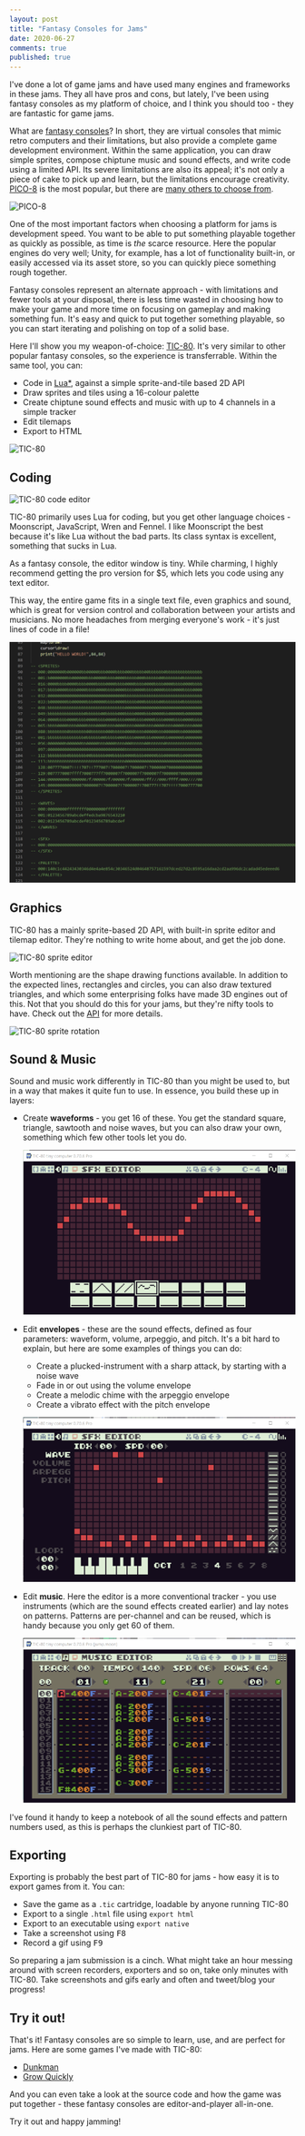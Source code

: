 ```yaml
---
layout: post
title: "Fantasy Consoles for Jams"
date: 2020-06-27
comments: true
published: true
---
```

I've done a lot of game jams and have used many engines and frameworks in these jams. They all have pros and cons, but lately, I've been using fantasy consoles as my platform of choice, and I think you should too - they are fantastic for game jams.

What are [fantasy consoles](https://www.gamefromscratch.com/post/2017/06/01/Fantasy-Console-Development.aspx)? In short, they are virtual consoles that mimic retro computers and their limitations, but also provide a complete game development environment. Within the same application, you can draw simple sprites, compose chiptune music and sound effects, and write code using a limited API. Its severe limitations are also its appeal; it's not only a piece of cake to pick up and learn, but the limitations encourage creativity. [PICO-8](https://www.lexaloffle.com/pico-8.php) is the most popular, but there are [many others to choose from](https://paladin-t.github.io/fantasy/index).

![PICO-8](https://www.lexaloffle.com/gfx/jelpi_demo.gif)

One of the most important factors when choosing a platform for jams is development speed. You want to be able to put something playable together as quickly as possible, as time is *the* scarce resource. Here the popular engines do very well; Unity, for example, has a lot of functionality built-in, or easily accessed via its asset store, so you can quickly piece something rough together.

Fantasy consoles represent an alternate approach - with limitations and fewer tools at your disposal, there is less time wasted in choosing how to make your game and more time on focusing on gameplay and making something fun. It's easy and quick to put together something playable, so you can start iterating and polishing on top of a solid base.

Here I'll show you my weapon-of-choice: [TIC-80](https://tic80.com).  It's very similar to other popular fantasy consoles, so the experience is transferrable. Within the same tool, you can:

- Code in [Lua*](# "TIC-80 supports a few other languages, like JavaScript, Moonscript, Wren and Fennel"), against a simple sprite-and-tile based 2D API
- Draw sprites and tiles using a 16-colour palette
- Create chiptune sound effects and music with up to 4 channels in a simple tracker
- Edit tilemaps
- Export to HTML

![TIC-80](https://user-images.githubusercontent.com/1101448/29687467-3ddc432e-8925-11e7-8156-5cec3700cc04.gif)

## Coding

![TIC-80 code editor](https://raw.githubusercontent.com/wiki/nesbox/tic80.com/images/code.gif)

TIC-80 primarily uses Lua for coding, but you get other language choices - Moonscript, JavaScript, Wren and Fennel. I like Moonscript the best because it's like Lua without the bad parts. Its class syntax is excellent, something that sucks in Lua.

As a fantasy console, the editor window is tiny. While charming, I highly recommend getting the pro version for $5, which lets you code using any text editor.

This way, the entire game fits in a single text file, even graphics and sound, which is great for version control and collaboration between your artists and musicians. No more headaches from merging everyone's work - it's just lines of code in a file!

![TIC-80 pro code](https://raw.githubusercontent.com/cxong/cxong.github.io/master/_posts/tic80_pro_code.png)

## Graphics

TIC-80 has a mainly sprite-based 2D API, with built-in sprite editor and tilemap editor. They're nothing to write home about, and get the job done.

![TIC-80 sprite editor](https://raw.githubusercontent.com/wiki/nesbox/tic80.com/images/sprite.gif)

Worth mentioning are the shape drawing functions available. In addition to the expected lines, rectangles and circles, you can also draw textured triangles, and which some enterprising folks have made 3D engines out of this. Not that you should do this for your jams, but they're nifty tools to have. Check out the [API](https://github.com/nesbox/TIC-80/wiki#functions) for more details.

![TIC-80 sprite rotation](https://user-images.githubusercontent.com/1101448/31165848-44de7a8a-a8f5-11e7-9832-da9b7ce4d8f1.gif)

## Sound & Music
Sound and music work differently in TIC-80 than you might be used to, but in a way that makes it quite fun to use. In essence, you build these up in layers:
- Create **waveforms** - you get 16 of these. You get the standard square, triangle, sawtooth and noise waves, but you can also draw your own, something which few other tools let you do.

  ![TIC-80 waveform editor](https://raw.githubusercontent.com/cxong/cxong.github.io/master/_posts/tic80_waveform.png)
- Edit **envelopes** - these are the sound effects, defined as four parameters: waveform, volume, arpeggio, and pitch. It's a bit hard to explain, but here are some examples of things you can do:
  - Create a plucked-instrument with a sharp attack, by starting with  a noise wave
  - Fade in or out using the volume envelope
  - Create a melodic chime with the arpeggio envelope
  - Create a vibrato effect with the pitch envelope

  ![TIC-80 envelope editor](https://raw.githubusercontent.com/cxong/cxong.github.io/master/_posts/tic80_envelope.png)
- Edit **music**. Here the editor is a more conventional tracker - you use instruments (which are the sound effects created earlier) and lay notes on patterns. Patterns are per-channel and can be reused, which is handy because you only get 60 of them.

  ![TIC-80 music editor](https://raw.githubusercontent.com/cxong/cxong.github.io/master/_posts/tic80_music.png)

I've found it handy to keep a notebook of all the sound effects and pattern numbers used, as this is perhaps the clunkiest part of TIC-80.

## Exporting
Exporting is probably the best part of TIC-80 for jams - how easy it is to export games from it. You can:

- Save the game as a `.tic` cartridge, loadable by anyone running TIC-80
- Export to a single `.html` file using `export html`
- Export to an executable using `export native`
- Take a screenshot using <kbd>F8</kbd>
- Record a gif using <kbd>F9</kbd>

So preparing a jam submission is a cinch. What might take an hour messing around with screen recorders, exporters and so on, take only minutes with TIC-80. Take screenshots and gifs early and often and tweet/blog your progress!

## Try it out!
That's it! Fantasy consoles are so simple to learn, use, and are perfect for jams. Here are some games I've made with TIC-80:

- [Dunkman](https://tic80.com/play?cart=1179)
- [Grow Quickly](https://tic80.com/play?cart=964)

And you can even take a look at the source code and how the game was put together - these fantasy consoles are editor-and-player all-in-one.

Try it out and happy jamming!